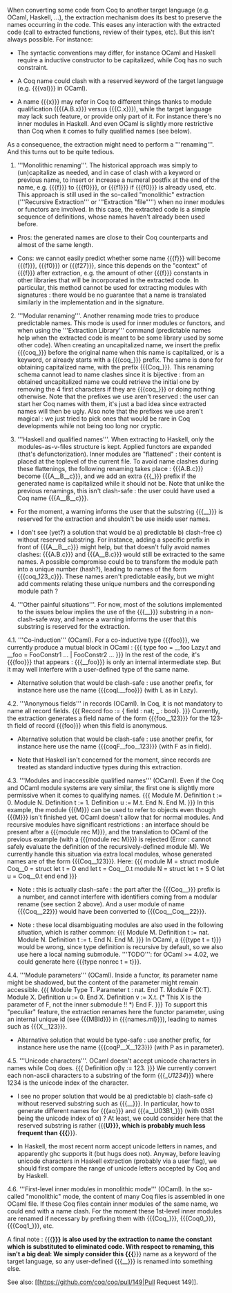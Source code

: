 When converting some code from Coq to another target language (e.g. OCaml, Haskell, ...), the extraction mechanism does its best to preserve the names occurring in the code. This eases any interaction with the extracted code (call to extracted functions, review of their types, etc). But this isn't always possible. For instance:

 * The syntactic conventions may differ, for instance OCaml and Haskell require a inductive constructor to be capitalized, while Coq has no such constraint.

 * A Coq name could clash with a reserved keyword of the target language (e.g. {{{val}}} in OCaml).

 * A name {{{x}}} may refer in Coq to different things thanks to module qualification ({{{A.B.x}}} versus {{{C.x}}}), while the target language may lack such feature, or provide only part of it. For instance there's no inner modules in Haskell. And even OCaml is slightly more restrictive than Coq when it comes to fully qualified names (see below).

As a consequence, the extraction might need to perform a '''renaming'''. And this turns out to be quite tedious.

 1. '''Monolithic renaming'''. The historical approach was simply to (un)capitalize as needed, and in case of clash with a keyword or previous name, to insert or increase a numeral postfix at the end of the name, e.g. {{{f}}} to {{{f0}}}, or {{{f1}}} if {{{f0}}} is already used, etc. This approach is still used in the so-called "monolithic" extraction ('''Recursive Extraction''' or '''Extraction "file"''') when no inner modules or functors are involved. In this case, the extracted code is a simple sequence of definitions, whose names haven't already been used before.

  * Pros: the generated names are close to their Coq counterparts and almost of the same length.

  * Cons: we cannot easily predict whether some name {{{f}}} will become {{{f}}}, {{{f0}}} or {{{f27}}}, since this depends on the "context" of {{{f}}} after extraction, e.g. the amount of other {{{f}}} constants in other libraries that will be incorporated in the extracted code. In particular, this method cannot be used for extracting modules with signatures : there would be no guarantee that a name is translated similarly in the implementation and in the signature. 

 2. '''Modular renaming'''. Another renaming mode tries to produce predictable names. This mode is used for inner modules or functors, and when using the '''Extraction Library''' command (predictable names help when the extracted code is meant to be some library used by some other code).  When creating an uncapitalized name, we insert the prefix {{{coq_}}} before the original name when this name is capitalized, or is a keyword, or already starts with a {{{coq_}}} prefix. The same is done for obtaining capitalized name, with the prefix {{{Coq_}}}.  This renaming schema cannot lead to name clashes since it is bijective : from an obtained uncapitalized name we could retrieve the initial one by removing the 4 first characters if they are {{{coq_}}} or doing nothing otherwise. Note that the prefixes we use aren't reserved : the user can start her Coq names with them, it's just a bad idea since extracted names will then be ugly. Also note that the prefixes we use aren't magical : we just tried to pick ones that would be rare in Coq developments while not being too long nor cryptic. 

 3. '''Haskell and qualified names'''. When extracting to Haskell, only the modules-as-v-files structure is kept. Applied functors are expanded (that's defunctorization). Inner modules are "flattened" : their content is placed at the toplevel of the current file. To avoid name clashes during these flattenings, the following renaming takes place : {{{A.B.c}}} become {{{A__B__c}}}, and we add an extra {{{_}}} prefix if the generated name is capitalized while it should not be. Note that unlike the previous renamings, this isn't clash-safe : the user could have used a Coq name {{{A__B__c}}}.

  * For the moment, a warning informs the user that the substring {{{__}}} is reserved for the extraction and shouldn't be use inside user names.

  * I don't see (yet?) a solution that would be a) predictable b) clash-free c) without reserved substring. For instance, adding a specific prefix in front of {{{A__B__c}}} might help, but that doesn't fully avoid names clashes: {{{A.B.c}}} and {{{A__B.c}}} would still be extracted to the same names. A possible compromise could be to transform the module path into a unique number (hash?), leading to names of the form {{{coq_123_c}}}. These names aren't predictable easily, but we might add comments relating these unique numbers and the corresponding module path ? 

 4. '''Other painful situations'''. For now, most of the solutions implemented to the issues below implies the use of the {{{__}}} substring in a non-clash-safe way, and hence a warning informs the user that this substring is reserved for the extraction.

 4.1. '''Co-induction''' (OCaml). For a co-inductive type {{{foo}}}, we currently produce a mutual block in OCaml :
  {{{
type foo = __foo Lazy.t and __foo = FooConstr1 ... | FooConstr2 ...
  }}}
  In the rest of the code, it's {{{foo}}} that appears : {{{__foo}}} is only an internal intermediate step. But it may well interfere with a user-defined type of the same name.

  * Alternative solution that would be clash-safe : use another prefix, for instance here use the name {{{coqL__foo}}} (with L as in Lazy). 

 4.2. '''Anonymous fields''' in records (OCaml). In Coq, it is not mandatory to name all record fields.
  {{{
Record foo := { field : nat; _ : bool}.
  }}}
  Currently, the extraction generates a field name of the form {{{foo__123}}} for the 123-th field of record {{{foo}}} when this field is anonymous.

  * Alternative solution that would be clash-safe : use another prefix, for instance here use the name {{{coqF__foo__123}}} (with F as in field).

  * Note that Haskell isn't concerned for the moment, since records are treated as standard inductive types during this extraction.

 4.3. '''Modules and inaccessible qualified names''' (OCaml). Even if the Coq and OCaml module systems are very similar, the first one is slightly more permissive when it comes to qualifying names.
  {{{
Module M.
 Definition t := 0.
 Module N.
  Definition t := 1.
  Definition u := M.t.
 End N.
End M.
  }}}
  In this example, the module {{{M}}} can be used to refer to objects even though {{{M}}} isn't finished yet. OCaml doesn't allow that for normal modules. And recursive modules have significant restrictions : an interface should be present after a {{{module rec M}}}, and the translation to OCaml of the previous example (with a {{{module rec M}}}) is rejected (Error : cannot safely evaluate the definition of the recursively-defined module M). We currently handle this situation via extra local modules, whose generated names are of the form {{{Coq__123}}}. Here:
  {{{
module M = struct
 module Coq__0 = struct
  let t = O
 end
 let t = Coq__0.t
 module N = struct
  let t = S O
  let u = Coq__0.t
 end
end
  }}}

  * Note : this is actually clash-safe : the part after the {{{Coq__}}} prefix is a number, and cannot interfere with identifiers coming from a modular rename (see section 2 above). And a user module of name {{{Coq__22}}} would have been converted to {{{Coq__Coq__22}}}.

  * Note : these local disambiguating modules are also used in the following situation, which is rather common:
  {{{
Module M.
 Definition t := nat.
 Module N.
  Definition t := t.
 End N.
End M. 
  }}}
  In OCaml, a {{{type t = t}}} would be wrong, since type definition is recursive by default, so we also use here a local naming submodule. '''TODO''': for OCaml >= 4.02, we could generate here {{{type nonrec t = t}}}.

 4.4. '''Module parameters''' (OCaml). Inside a functor, its parameter name might be shadowed, but the content of the parameter might remain accessible.
  {{{
Module Type T. Parameter t : nat. End T.
Module F (X:T).
 Module X. Definition u := 0. End X.
 Definition v := X.t. (* This X is the parameter of F, not the inner submodule !! *)
End F.
  }}}
  To support this "peculiar" feature, the extraction renames here the functor parameter, using an internal unique id (see {{{MBId}}} in {{{names.ml}}}), leading to names such as {{{X__123}}}.

  * Alternative solution that would be type-safe : use another prefix, for instance here use the name {{{coqP__X__123}}} (with P as in parameter).

 4.5. '''Unicode characters'''. OCaml doesn't accept unicode characters in names while Coq does.
  {{{
Definition αβγ := 123.
  }}}
  We currently convert each non-ascii characters to a substring of the form {{{__U1234_}}} where 1234 is the unicode index of the character.
  
  * I see no proper solution that would be a) predictable b) clash-safe c) without reserved substring such as {{{__}}}. In particular, how to generate different names for {{{aα}}} and {{{a__U03B1_}}} (with 03B1 being the unicode index of α) ? At least, we could consider here that the reserved substring is rather {{{__U}}}, which is probably much less frequent than {{{__}}}.

  * In Haskell, the most recent norm accept unicode letters in names, and apparently ghc supports it (but hugs does not). Anyway, before leaving unicode characters in Haskell extraction (probably via a user flag), we should first compare the range of unicode letters accepted by Coq and by Haskell.

 4.6. '''First-level inner modules in monolithic mode''' (OCaml). In the so-called "monolithic" mode, the content of many Coq files is assembled in one OCaml file. If these Coq files contain inner modules of the same name, we could end with a name clash. For the moment these 1st-level inner modules are renamed if necessary by prefixing them with {{{Coq_}}}, {{{Coq0_}}}, {{{Coq1_}}}, etc.

A final note : {{{__}}} is also used by the extraction to name the constant which is substituted to eliminated code. With respect to renaming, this isn't a big deal: We simply consider this {{{__}}} name as a keyword of the target language, so any user-defined {{{__}}} is renamed into something else.

See also: [[https://github.com/coq/coq/pull/149|Pull Request 149]].
